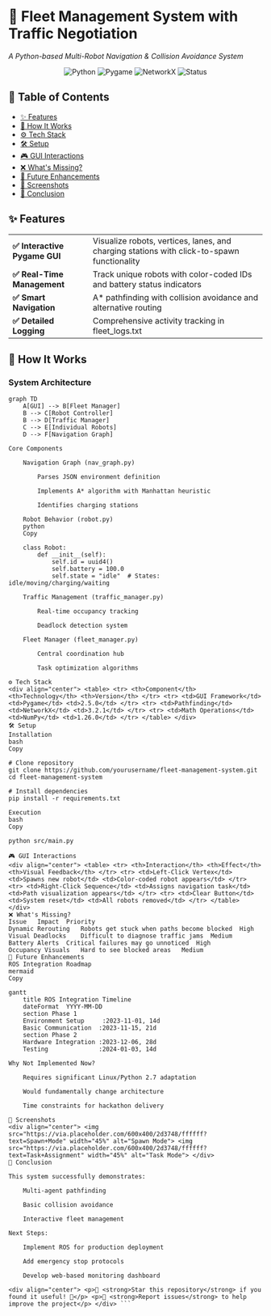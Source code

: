 # 🚀 Fleet Management System with Traffic Negotiation  
*A Python-based Multi-Robot Navigation & Collision Avoidance System*  

<div align="center">
  <img src="https://img.shields.io/badge/Python-3.8+-blue?logo=python" alt="Python">
  <img src="https://img.shields.io/badge/Pygame-2.5.0-green?logo=pygame" alt="Pygame">
  <img src="https://img.shields.io/badge/NetworkX-3.2.1-red?logo=networkx" alt="NetworkX">
  <img src="https://img.shields.io/badge/Status-Active-brightgreen" alt="Status">
</div>

## 📌 Table of Contents  
- [✨ Features](#-features)  
- [🔧 How It Works](#-how-it-works)  
- [⚙️ Tech Stack](#-tech-stack)  
- [🛠 Setup](#-setup)  
- [🎮 GUI Interactions](#-gui-interactions)  
- [❌ What's Missing?](#-whats-missing)  
- [🚀 Future Enhancements](#-future-enhancements)  
- [📸 Screenshots](#-screenshots)  
- [🎯 Conclusion](#-conclusion)  

## ✨ Features  

<div align="center">
  <table>
    <tr>
      <td><strong>✅ Interactive Pygame GUI</strong></td>
      <td>Visualize robots, vertices, lanes, and charging stations with click-to-spawn functionality</td>
    </tr>
    <tr>
      <td><strong>✅ Real-Time Management</strong></td>
      <td>Track unique robots with color-coded IDs and battery status indicators</td>
    </tr>
    <tr>
      <td><strong>✅ Smart Navigation</strong></td>
      <td>A* pathfinding with collision avoidance and alternative routing</td>
    </tr>
    <tr>
      <td><strong>✅ Detailed Logging</strong></td>
      <td>Comprehensive activity tracking in fleet_logs.txt</td>
    </tr>
  </table>
</div>

## 🔧 How It Works  

### System Architecture
```mermaid
graph TD
    A[GUI] --> B[Fleet Manager]
    B --> C[Robot Controller]
    B --> D[Traffic Manager]
    C --> E[Individual Robots]
    D --> F[Navigation Graph]

Core Components

    Navigation Graph (nav_graph.py)

        Parses JSON environment definition

        Implements A* algorithm with Manhattan heuristic

        Identifies charging stations

    Robot Behavior (robot.py)
    python
    Copy

    class Robot:
        def __init__(self):
            self.id = uuid4()
            self.battery = 100.0
            self.state = "idle"  # States: idle/moving/charging/waiting

    Traffic Management (traffic_manager.py)

        Real-time occupancy tracking

        Deadlock detection system

    Fleet Manager (fleet_manager.py)

        Central coordination hub

        Task optimization algorithms

⚙️ Tech Stack
<div align="center"> <table> <tr> <th>Component</th> <th>Technology</th> <th>Version</th> </tr> <tr> <td>GUI Framework</td> <td>Pygame</td> <td>2.5.0</td> </tr> <tr> <td>Pathfinding</td> <td>NetworkX</td> <td>3.2.1</td> </tr> <tr> <td>Math Operations</td> <td>NumPy</td> <td>1.26.0</td> </tr> </table> </div>
🛠 Setup
Installation
bash
Copy

# Clone repository
git clone https://github.com/yourusername/fleet-management-system.git
cd fleet-management-system

# Install dependencies
pip install -r requirements.txt

Execution
bash
Copy

python src/main.py

🎮 GUI Interactions
<div align="center"> <table> <tr> <th>Interaction</th> <th>Effect</th> <th>Visual Feedback</th> </tr> <tr> <td>Left-Click Vertex</td> <td>Spawns new robot</td> <td>Color-coded robot appears</td> </tr> <tr> <td>Right-Click Sequence</td> <td>Assigns navigation task</td> <td>Path visualization appears</td> </tr> <tr> <td>Clear Button</td> <td>System reset</td> <td>All robots removed</td> </tr> </table> </div>
❌ What's Missing?
Issue	Impact	Priority
Dynamic Rerouting	Robots get stuck when paths become blocked	High
Visual Deadlocks	Difficult to diagnose traffic jams	Medium
Battery Alerts	Critical failures may go unnoticed	High
Occupancy Visuals	Hard to see blocked areas	Medium
🚀 Future Enhancements
ROS Integration Roadmap
mermaid
Copy

gantt
    title ROS Integration Timeline
    dateFormat  YYYY-MM-DD
    section Phase 1
    Environment Setup     :2023-11-01, 14d
    Basic Communication  :2023-11-15, 21d
    section Phase 2
    Hardware Integration :2023-12-06, 28d
    Testing              :2024-01-03, 14d

Why Not Implemented Now?

    Requires significant Linux/Python 2.7 adaptation

    Would fundamentally change architecture

    Time constraints for hackathon delivery

📸 Screenshots
<div align="center"> <img src="https://via.placeholder.com/600x400/2d3748/ffffff?text=Spawn+Mode" width="45%" alt="Spawn Mode"> <img src="https://via.placeholder.com/600x400/2d3748/ffffff?text=Task+Assignment" width="45%" alt="Task Mode"> </div>
🎯 Conclusion

This system successfully demonstrates:

    Multi-agent pathfinding

    Basic collision avoidance

    Interactive fleet management

Next Steps:

    Implement ROS for production deployment

    Add emergency stop protocols

    Develop web-based monitoring dashboard

<div align="center"> <p>🌟 <strong>Star this repository</strong> if you found it useful! 🌟</p> <p>🐛 <strong>Report issues</strong> to help improve the project</p> </div> ```
